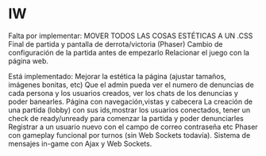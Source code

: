 # IW
Falta por implementar:
MOVER TODOS LAS COSAS ESTÉTICAS A UN .CSS
Final de partida y pantalla de derrota/victoria (Phaser)
Cambio de configuración de la partida antes de empezarlo
Relacionar el juego con la página web.


Está implementado:
Mejorar la estética la página (ajustar tamaños, imágenes bonitas, etc)
Que el admin pueda ver el numero de denuncias de cada persona y los usuarios creados, ver los chats de los denuncias y poder banearles.
Página con navegación,vistas y cabecera
La creación de una partida (lobby) con sus ids,mostrar los usuarios conectados, tener un check de ready/unready para comenzar la partida y poder denunciarles
Registrar a un usuario nuevo con el campo de correo contraseña etc
Phaser con gameplay funcional por turnos (sin Web Sockets todavía).
Sistema de mensajes in-game con Ajax y Web Sockets.